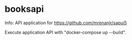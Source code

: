 # booksapi

Info: API application for https://github.com/mrenanjr/sapui5

Execute application API with "docker-compose up --build".
